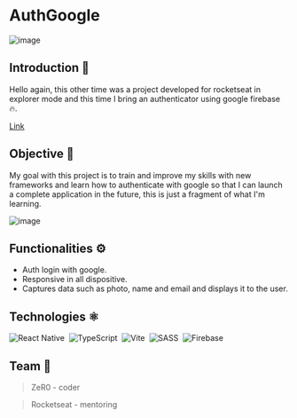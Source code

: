 # AuthGoogle
![image](https://user-images.githubusercontent.com/99215787/204920162-56459139-9d6e-4b7f-99b0-e04d5fb8f9a7.png)



## Introduction 🚀
Hello again, this other time was a project developed for rocketseat in explorer mode and this time I bring an authenticator using google firebase 🔥.

[Link](auth-google-navy.vercel.app)

## Objective 🥤
My goal with this project is to train and improve my skills with new frameworks and learn how to authenticate with google so that I can launch a complete application in the future, this is just a fragment of what I'm learning.

![image](https://user-images.githubusercontent.com/99215787/204920253-b874cd59-684f-47b0-b55c-18953d68a51f.png)


## Functionalities ⚙️

- Auth login with google.
- Responsive in all dispositive.
- Captures data such as photo, name and email and displays it to the user.

## Technologies ⚛️
![React Native](https://img.shields.io/badge/-ReactNative-0D1117?style=for-the-badge&logo=react&labelColor=0D1117)&nbsp;
![TypeScript](https://img.shields.io/badge/-TypeScript-0D1117?style=for-the-badge&logo=typescript&labelColor=0D1117)&nbsp;
![Vite](https://img.shields.io/badge/-Vite-0D1117?style=for-the-badge&logo=vite&labelColor=0D1117)&nbsp;
![SASS](https://img.shields.io/badge/-SASS-0D1117?style=for-the-badge&logo=sass&labelColor=0D1117)&nbsp;
![Firebase](https://img.shields.io/badge/-Firebase-0D1117?style=for-the-badge&logo=firebase&labelColor=0D1117)&nbsp;

## Team 💜
> ZeR0 - coder

> Rocketseat - mentoring
